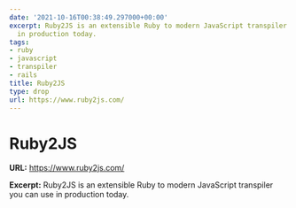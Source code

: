 ```yaml
---
date: '2021-10-16T00:38:49.297000+00:00'
excerpt: Ruby2JS is an extensible Ruby to modern JavaScript transpiler you can use
  in production today.
tags:
- ruby
- javascript
- transpiler
- rails
title: Ruby2JS
type: drop
url: https://www.ruby2js.com/
---
```


# Ruby2JS

**URL:** https://www.ruby2js.com/

**Excerpt:** Ruby2JS is an extensible Ruby to modern JavaScript transpiler you can use in production today.
